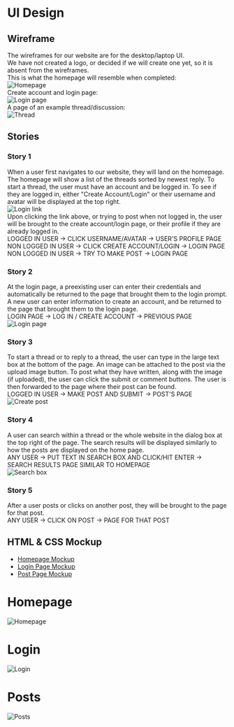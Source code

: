 # UI Design

## Wireframe

The wireframes for our website are for the desktop/laptop UI.  
We have not created a logo, or decided if we will create one yet, so it is absent from the wireframes.  
This is what the homepage will resemble when completed:  
![Homepage](screenshots/home.png)  
Create account and login page:  
![Login page](screenshots/login.png)  
A page of an example thread/discussion:  
![Thread](screenshots/post_disc.png)
## Stories

### Story 1
When a user first navigates to our website, they will land on the homepage. The homepage will show a list of the threads sorted by newest reply. To start a thread, the user must have an account and be logged in. To see if they are logged in, either "Create Account/Login" or their username and avatar will be displayed at the top right.  
![Login link](screenshots/stories/login.png)  
Upon clicking the link above, or trying to post when not logged in, the user will be brought to the create account/login page, or their profile if they are already logged in.   
LOGGED IN USER -> CLICK USERNAME/AVATAR -> USER'S PROFILE PAGE  
NON LOGGED IN USER -> CLICK CREATE ACCOUNT/LOGIN -> LOGIN PAGE  
NON LOGGED IN USER -> TRY TO MAKE POST -> LOGIN PAGE

### Story 2
At the login page, a preexisting user can enter their credentials and automatically be returned to the page that brought them to the login prompt. A new user can enter information to create an account, and be returned to the page that brought them to the login page.  
LOGIN PAGE -> LOG IN / CREATE ACCOUNT -> PREVIOUS PAGE  
![Login page](screenshots/stories/login_page.png)

### Story 3
To start a thread or to reply to a thread, the user can type in the large text box at the bottom of the page. An image can be attached to the post via the upload image button. To post what they have written, along with the image (if uploaded), the user can click the submit or comment buttons. The user is then forwarded to the page where their post can be found.  
LOGGED IN USER -> MAKE POST AND SUBMIT -> POST'S PAGE  
![Create post](screenshots/stories/create_post.png)  

### Story 4
A user can search within a thread or the whole website in the dialog box at the top right of the page. The search results will be displayed similarly to how the posts are displayed on the home page.  
ANY USER -> PUT TEXT IN SEARCH BOX AND CLICK/HIT ENTER -> SEARCH RESULTS PAGE SIMILAR TO HOMEPAGE   
![Search box](screenshots/stories/search.png)

### Story 5
After a user posts or clicks on another post, they will be brought to the page for that post.  
ANY USER -> CLICK ON POST -> PAGE FOR THAT POST
## HTML & CSS Mockup

- [Homepage Mockup](forums.html)
- [Login Page Mockup](login.html)
- [Post Page Mockup](post.html)

# Homepage

![Homepage](screenshots/forums_html.png)

# Login

![Login](screenshots/login_html.png)

# Posts

![Posts](screenshots/post_html.png)